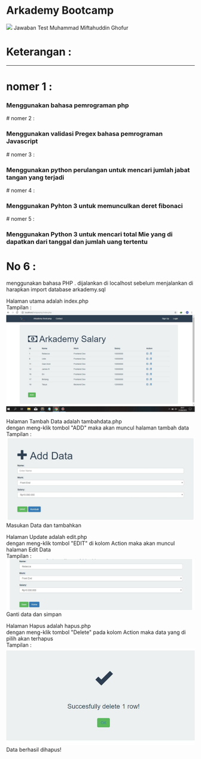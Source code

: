 # Arkademy Bootcamp
<img src="No6Project/logo arkademy.png"> 
Jawaban Test Muhammad Miftahuddin Ghofur

# Keterangan :
--------------------------------------------------------------------------------------
# nomer 1 : 
<h3>Menggunakan bahasa pemrograman php </h3>
# nomer 2 : 
<h3>Menggunakan validasi Pregex bahasa pemrograman Javascript </h3>
# nomer 3 : 
<h3>Menggunakan python perulangan untuk mencari jumlah jabat tangan yang terjadi</h3>
# nomer 4 : 
<h3>Menggunakan Pyhton 3 untuk memunculkan deret fibonaci</h3>
# nomer 5 : 
<h3>Menggunakan Python 3 untuk mencari total Mie yang di dapatkan dari tanggal dan jumlah uang tertentu</h3>

# No 6 : 
menggunakan bahasa PHP . dijalankan di localhost
sebelum menjalankan di harapkan import database arkademy.sql

Halaman utama adalah index.php
<br> Tampilan : 
<br> <img src="capture/utama.JPG"> 

Halaman Tambah Data adalah tambahdata.php
<br> dengan meng-klik tombol "ADD" maka akan muncul halaman tambah data
<br> Tampilan : 
<br> <img src="capture/bestadd.JPG"> 
<br> Masukan Data dan tambahkan

Halaman Update adalah edit.php
<br> dengan meng-klik tombol "EDIT" di kolom Action maka akan muncul halaman Edit Data
<br> Tampilan : 
<br> <img src="capture/edit.JPG"> 
<br> Ganti data dan simpan

Halaman Hapus adalah hapus.php
<br> dengan meng-klik tombol "Delete" pada kolom Action maka data yang di pilih akan terhapus
<br> Tampilan : 
<br> <img src="capture/delete.JPG"> 
<br> Data berhasil dihapus!


